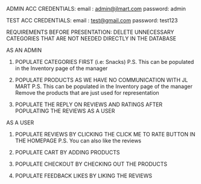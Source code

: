 ADMIN ACC CREDENTIALS:
email : admin@jlmart.com
password: admin

TEST ACC CREDENTIALS:
email : test@gmail.com
password: test123

REQUIREMENTS BEFORE PRESENTATION:
DELETE UNNECESSARY CATEGORIES THAT ARE NOT NEEDED DIRECTLY IN THE DATABASE

AS AN ADMIN

1. POPULATE CATEGORIES FIRST (i.e: Snacks) P.S. This can be populated in the Inventory page of the manager

2. POPULATE PRODUCTS AS WE HAVE NO COMMUNICATION WITH JL MART P.S. This can be populated in the Inventory page of the manager
Remove the products that are just used for representation

3. POPULATE THE REPLY ON REVIEWS AND RATINGS AFTER POPULATING THE REVIEWS AS A USER

AS A USER

1. POPULATE REVIEWS BY CLICKING THE CLICK ME TO RATE BUTTON IN THE HOMEPAGE P.S. You can also like the reviews

2. POPULATE CART BY ADDING PRODUCTS

3. POPULATE CHECKOUT BY CHECKING OUT THE PRODUCTS

4. POPULATE FEEDBACK LIKES BY LIKING THE REVIEWS

